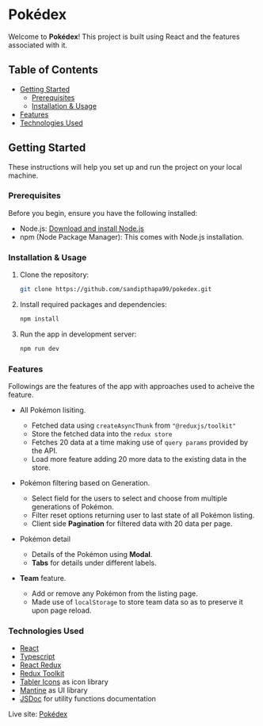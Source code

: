 # Pokédex

Welcome to **Pokédex**! This project is built using React and the features associated with it.

## Table of Contents

- [Getting Started](#getting-started)
  - [Prerequisites](#prerequisites)
  - [Installation & Usage](#installation--usage)
- [Features](#features)
- [Technologies Used](#technologies-used)

## Getting Started

These instructions will help you set up and run the project on your local machine.

### Prerequisites

Before you begin, ensure you have the following installed:

- Node.js: [Download and install Node.js](https://nodejs.org/)
- npm (Node Package Manager): This comes with Node.js installation.

### Installation & Usage

1. Clone the repository:

   ```bash
   git clone https://github.com/sandipthapa99/pokedex.git
   ```

2. Install required packages and dependencies:

   ```bash
   npm install
   ```

3. Run the app in development server:

   ```bash
   npm run dev
   ```

### Features

Followings are the features of the app with approaches used to acheive the feature.

- All Pokémon lisiting.

  - Fetched data using `createAsyncThunk` from `"@reduxjs/toolkit"`
  - Store the fetched data into the `redux store`
  - Fetches 20 data at a time making use of `query params` provided by the API.
  - Load more feature adding 20 more data to the existing data in the store.

- Pokémon filtering based on Generation.

  - Select field for the users to select and choose from multiple generations of Pokémon.
  - Filter reset options returning user to last state of all Pokémon listing.
  - Client side <strong>Pagination</strong> for filtered data with 20 data per page.

- Pokémon detail

  - Details of the Pokémon using <strong>Modal</strong>.
  - <strong>Tabs</strong> for details under different labels.

- <strong>Team</strong> feature.
  - Add or remove any Pokémon from the listing page.
  - Made use of `localStorage` to store team data so as to preserve it upon page reload.

### Technologies Used

- [React](https://react.dev/)
- [Typescript](https://www.typescriptlang.org/docs/)
- [React Redux](https://react-redux.js.org/introduction/getting-started)
- [Redux Toolkit](https://redux-toolkit.js.org/introduction/getting-started)
- [Tabler Icons](https://tabler-icons.io/) as icon library
- [Mantine](https://mantine.dev/) as UI library
- [JSDoc](https://jsdoc.app/tags-param.html) for utility functions documentation

Live site: [Pokédex](https://sandip-pokedex.netlify.app/)
